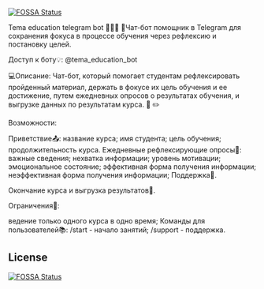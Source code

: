 [![FOSSA Status](https://app.fossa.com/api/projects/git%2Bgithub.com%2Ftom8hawk%2FTemaEduction.svg?type=shield)](https://app.fossa.com/projects/git%2Bgithub.com%2Ftom8hawk%2FTemaEduction?ref=badge_shield)

Tema education telegram bot 👋👋👋 📌Чат-бот помощник в Telegram для сохранения фокуса в процессе обучения через рефлексию и постановку целей.

Доступ к боту💡: @tema_education_bot

💻Описание: Чат-бот, который помогает студентам рефлексировать пройденный материал, держать в фокусе их цель обучения и ее достижение, путем ежедневных опросов о результатах обучения, и выгрузке данных по результатам курса. 🔔 ✏️

Возможности:

Приветствие📤:
название курса;
имя студента;
цель обучения;
продолжительность курса.
Ежедневные рефлексирующие опросы📆:
важные сведения;
нехватка информации;
уровень мотивации;
эмоциональное состояние;
эффективная форма получения информации;
неэффективная форма получения информации;
Поддержка🔋.

Окончание курса и выгрузка результатов🎁.

Ограничения📍:

ведение только одного курса в одно время;
Команды для пользователей📚: /start - начало занятий; /support - поддержка.

## License
[![FOSSA Status](https://app.fossa.com/api/projects/git%2Bgithub.com%2Ftom8hawk%2FTemaEduction.svg?type=large)](https://app.fossa.com/projects/git%2Bgithub.com%2Ftom8hawk%2FTemaEduction?ref=badge_large)
